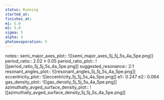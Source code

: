 ```yaml
---
status: Running
started_at:
finishes_at:
m1: 5.0
m2: 5.0
sigma: 5
alpha: 4
photoevaporation: 5
---
```


notes::
semi_major_axes_plot:: ![[semi_major_axes_5j_5j_5s_4a_5pe.png]]
period_ratio:: 2.02 ± 0.05
period_ratio_plot:: ![[period_ratio_5j_5j_5s_4a_5pe.png]]
suggested_resonance:: 2:1
resonant_angles_plot:: ![[resonant_angles_5j_5j_5s_4a_5pe.png]]
eccentricity_plot:: ![[eccentricity_5j_5j_5s_4a_5pe.png]]
e1:: 0.247
e2:: 0.064
gas_density_plot:: ![[gas_density_5j_5j_5s_4a_5pe.png]]
azimuthally_avged_surface_density_plot:: ![[azimuthally_avged_surface_density_5j_5j_5s_4a_5pe.png]]

